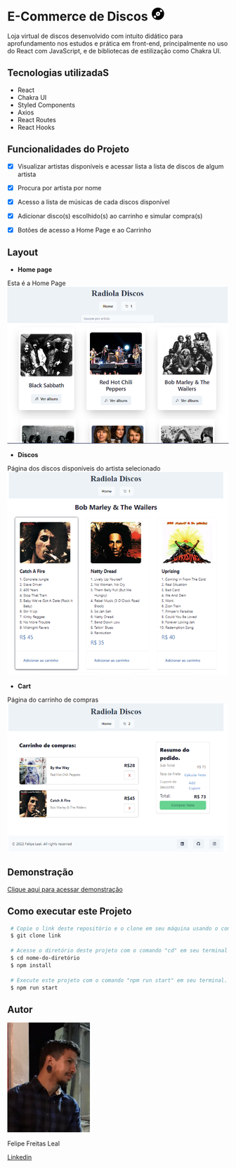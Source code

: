 # **E-Commerce de Discos** ![Discos](./e-commerce/assets/vinil.png)

Loja virtual de discos desenvolvido com intuito didático para aprofundamento nos estudos e prática em front-end, principalmente no uso do React com JavaScript, e de bibliotecas de estilização como Chakra UI.

## **Tecnologias utilizadaS**

 - React
 - Chakra UI
 - Styled Components
 - Axios
 - React Routes
 - React Hooks

## **Funcionalidades do Projeto**
 - [x] Visualizar artistas disponíveis e acessar lista a lista de discos de algum artista
 - [x] Procura por artista por nome
 - [x] Acesso a lista de músicas de cada discos disponível
 - [x] Adicionar disco(s) escolhido(s) ao carrinho e simular compra(s) 
 - [x] Botões de acesso a Home Page e ao Carrinho


## **Layout** 
- **Home page**

Esta é a Home Page
<img src="./e-commerce/assets/homepage-radioa.png" alt="Home Page"/>

- **Discos**

Página dos discos disponíveis do artista selecionado
<img src="./e-commerce/assets/discos.png" alt="Details Page"/>

- **Cart**

Página do carrinho de compras
<img src="./e-commerce/assets/cart.png" alt="Meus pokémons"/>

## **Demonstração**

[Clique aqui para acessar demonstração](https://ecommerce-discos.surge.sh/)

## **Como executar este Projeto**

```bash
 # Copie o link deste repositório e o clone em seu máquina usando o comando "git clone" em seu terminal.
 $ git clone link

 # Acesse o diretório deste projeto com o comando "cd" em seu terminal e instale as dependências necessárias com o comando "npm install".
 $ cd nome-do-diretório
 $ npm install

 # Execute este projeto com o comando "npm run start" em seu terminal.
 $ npm run start
```

 ## **Autor**

 <img style="height:250px" src="./e-commerce/assets/WhatsApp Image 2023-04-03 at 13.26.01.jpeg" alt="foto autor"/>

 Felipe Freitas Leal
 
 <a href="https://www.linkedin.com/in/felipe-freitas-leal/">Linkedin</a>
